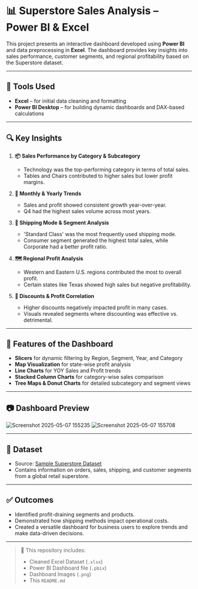 # 📊 Superstore Sales Analysis – Power BI & Excel

This project presents an interactive dashboard developed using **Power BI** and data preprocessing in **Excel**. The dashboard provides key insights into sales performance, customer segments, and regional profitability based on the Superstore dataset.

---

## 📁 Tools Used

- **Excel** – for initial data cleaning and formatting  
- **Power BI Desktop** – for building dynamic dashboards and DAX-based calculations

---

## 🔍 Key Insights

1. **📦 Sales Performance by Category & Subcategory**
   - Technology was the top-performing category in terms of total sales.
   - Tables and Chairs contributed to higher sales but lower profit margins.

2. **🧾 Monthly & Yearly Trends**
   - Sales and profit showed consistent growth year-over-year.
   - Q4 had the highest sales volume across most years.

3. **🚚 Shipping Mode & Segment Analysis**
   - 'Standard Class' was the most frequently used shipping mode.
   - Consumer segment generated the highest total sales, while Corporate had a better profit ratio.

4. **🗺️ Regional Profit Analysis**
   - Western and Eastern U.S. regions contributed the most to overall profit.
   - Certain states like Texas showed high sales but negative profitability.

5. **🎯 Discounts & Profit Correlation**
   - Higher discounts negatively impacted profit in many cases.
   - Visuals revealed segments where discounting was effective vs. detrimental.

---

## 📌 Features of the Dashboard

- **Slicers** for dynamic filtering by Region, Segment, Year, and Category
- **Map Visualization** for state-wise profit analysis
- **Line Charts** for YOY Sales and Profit trends
- **Stacked Column Charts** for category-wise sales comparison
- **Tree Maps & Donut Charts** for detailed subcategory and segment views

---

## 📷 Dashboard Preview

![Screenshot 2025-05-07 155235](https://github.com/user-attachments/assets/cda8ae77-1fcd-422b-abc8-3271242ee0ec)
![Screenshot 2025-05-07 155708](https://github.com/user-attachments/assets/7b3cf0c4-fde3-49f6-95e1-dda44617ad1b)


---

## 📌 Dataset

- Source: [Sample Superstore Dataset](https://www.kaggle.com/datasets/vivek468/superstore-dataset-final)  
- Contains information on orders, sales, shipping, and customer segments from a global retail superstore.

---

## ✅ Outcomes

- Identified profit-draining segments and products.
- Demonstrated how shipping methods impact operational costs.
- Created a versatile dashboard for business users to explore trends and make data-driven decisions.

---

> 📁 This repository includes:
> - Cleaned Excel Dataset (`.xlsx`)
> - Power BI Dashboard file (`.pbix`)
> - Dashboard Images (`.png`)
> - This `README.md`
